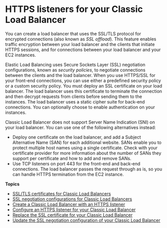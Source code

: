 # HTTPS listeners for your Classic Load Balancer<a name="elb-https-load-balancers"></a>

You can create a load balancer that uses the SSL/TLS protocol for encrypted connections \(also known as *SSL offload*\)\. This feature enables traffic encryption between your load balancer and the clients that initiate HTTPS sessions, and for connections between your load balancer and your EC2 instances\.

Elastic Load Balancing uses Secure Sockets Layer \(SSL\) negotiation configurations, known as *security policies*, to negotiate connections between the clients and the load balancer\. When you use HTTPS/SSL for your front\-end connections, you can use either a predefined security policy or a custom security policy\. You must deploy an SSL certificate on your load balancer\. The load balancer uses this certificate to terminate the connection and then decrypt requests from clients before sending them to the instances\. The load balancer uses a static cipher suite for back\-end connections\. You can optionally choose to enable authentication on your instances\.

Classic Load Balancer does not support Server Name Indication \(SNI\) on your load balancer\. You can use one of the following alternatives instead:
+ Deploy one certificate on the load balancer, and add a Subject Alternative Name \(SAN\) for each additional website\. SANs enable you to protect multiple host names using a single certificate\. Check with your certificate provider for more information about the number of SANs they support per certificate and how to add and remove SANs\.
+ Use TCP listeners on port 443 for the front\-end and back\-end connections\. The load balancer passes the request through as is, so you can handle HTTPS termination from the EC2 instance\.

**Topics**
+ [SSL/TLS certificates for Classic Load Balancers](ssl-server-cert.md)
+ [SSL negotiation configurations for Classic Load Balancers](elb-ssl-security-policy.md)
+ [Create a Classic Load Balancer with an HTTPS listener](elb-create-https-ssl-load-balancer.md)
+ [Configure an HTTPS listener for your Classic Load Balancer](elb-add-or-delete-listeners.md)
+ [Replace the SSL certificate for your Classic Load Balancer](elb-update-ssl-cert.md)
+ [Update the SSL negotiation configuration of your Classic Load Balancer](ssl-config-update.md)